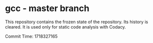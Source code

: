 # gcc - master branch

This repository contains the frozen state of the repository.
Its history is cleared. It is used only for static code
analysis with Codacy.

Commit Time: 1718327165